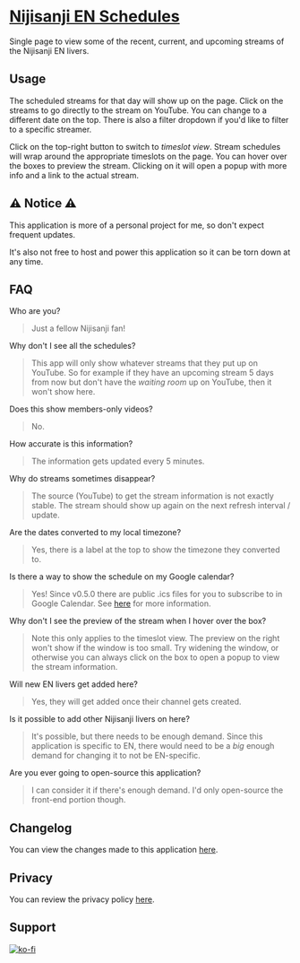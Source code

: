 # [Nijisanji EN Schedules](https://nijisanji-en-schedules.com/)

Single page to view some of the recent, current, and upcoming streams of the Nijisanji EN livers.

## Usage

The scheduled streams for that day will show up on the page.
Click on the streams to go directly to the stream on YouTube.
You can change to a different date on the top.
There is also a filter dropdown if you'd like to filter to a specific streamer.

Click on the top-right button to switch to *timeslot view*.
Stream schedules will wrap around the appropriate timeslots on the page.
You can hover over the boxes to preview the stream. Clicking on it will open a popup with more info and a link to the actual stream.

## ⚠️ Notice ⚠️

This application is more of a personal project for me, so don't expect frequent updates.

It's also not free to host and power this application so it can be torn down at any time.

## FAQ

Who are you?
> Just a fellow Nijisanji fan!

Why don't I see all the schedules?
> This app will only show whatever streams that they put up on YouTube. So for example if they have an upcoming stream 5 days from now but don't have the *waiting room* up on YouTube, then it won't show here.

Does this show members-only videos?
> No.

How accurate is this information?
> The information gets updated every 5 minutes.

Why do streams sometimes disappear?
> The source (YouTube) to get the stream information is not exactly stable. The stream should show up again on the next refresh interval / update.

Are the dates converted to my local timezone?
> Yes, there is a label at the top to show the timezone they converted to.

Is there a way to show the schedule on my Google calendar?
> Yes! Since v0.5.0 there are public .ics files for you to subscribe to in Google Calendar. See [here](https://github.com/clovenski/nijisanji-en-schedules/blob/main/assets/gcal/README.md) for more information.

Why don't I see the preview of the stream when I hover over the box?
> Note this only applies to the timeslot view. The preview on the right won't show if the window is too small. Try widening the window, or otherwise you can always click on the box to open a popup to view the stream information.

Will new EN livers get added here?
> Yes, they will get added once their channel gets created.

Is it possible to add other Nijisanji livers on here?
> It's possible, but there needs to be enough demand. Since this application is specific to EN, there would need to be a *big* enough demand for changing it to not be EN-specific.

Are you ever going to open-source this application?
> I can consider it if there's enough demand. I'd only open-source the front-end portion though.

## Changelog

You can view the changes made to this application [here](https://github.com/clovenski/nijisanji-en-schedules/blob/main/assets/CHANGELOG.md).

## Privacy

You can review the privacy policy [here](https://github.com/clovenski/nijisanji-en-schedules/blob/main/assets/PrivacyPolicy.md).

## Support

[![ko-fi](https://ko-fi.com/img/githubbutton_sm.svg)](https://ko-fi.com/W7W34N0W3)
